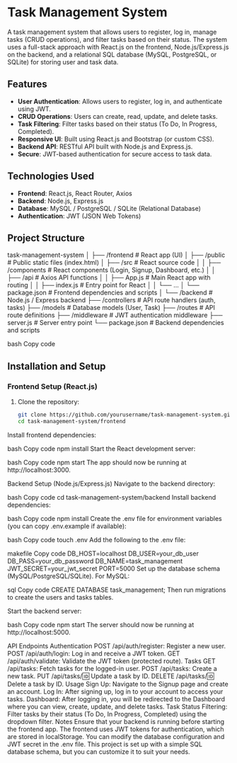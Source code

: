 # Task Management System

A task management system that allows users to register, log in, manage tasks (CRUD operations), and filter tasks based on their status. The system uses a full-stack approach with React.js on the frontend, Node.js/Express.js on the backend, and a relational SQL database (MySQL, PostgreSQL, or SQLite) for storing user and task data.

## Features

- **User Authentication**: Allows users to register, log in, and authenticate using JWT.
- **CRUD Operations**: Users can create, read, update, and delete tasks.
- **Task Filtering**: Filter tasks based on their status (To Do, In Progress, Completed).
- **Responsive UI**: Built using React.js and Bootstrap (or custom CSS).
- **Backend API**: RESTful API built with Node.js and Express.js.
- **Secure**: JWT-based authentication for secure access to task data.

## Technologies Used

- **Frontend**: React.js, React Router, Axios
- **Backend**: Node.js, Express.js
- **Database**: MySQL / PostgreSQL / SQLite (Relational Database)
- **Authentication**: JWT (JSON Web Tokens)

## Project Structure

task-management-system │ ├── /frontend # React app (UI) │ ├── /public # Public static files (index.html) │ ├── /src # React source code │ │ ├── /components # React components (Login, Signup, Dashboard, etc.) │ │ ├── /api # Axios API functions │ │ ├── App.js # Main React app with routing │ │ ├── index.js # Entry point for React │ │ └── ... │ └── package.json # Frontend dependencies and scripts │ └── /backend # Node.js / Express backend ├── /controllers # API route handlers (auth, tasks) ├── /models # Database models (User, Task) ├── /routes # API route definitions ├── /middleware # JWT authentication middleware ├── server.js # Server entry point └── package.json # Backend dependencies and scripts

bash
Copy code

## Installation and Setup

### Frontend Setup (React.js)

1. Clone the repository:

   ```bash
   git clone https://github.com/yourusername/task-management-system.git
   cd task-management-system/frontend
Install frontend dependencies:

bash
Copy code
npm install
Start the React development server:

bash
Copy code
npm start
The app should now be running at http://localhost:3000.

Backend Setup (Node.js/Express.js)
Navigate to the backend directory:

bash
Copy code
cd task-management-system/backend
Install backend dependencies:

bash
Copy code
npm install
Create the .env file for environment variables (you can copy .env.example if available):

bash
Copy code
touch .env
Add the following to the .env file:

makefile
Copy code
DB_HOST=localhost
DB_USER=your_db_user
DB_PASS=your_db_password
DB_NAME=task_management
JWT_SECRET=your_jwt_secret
PORT=5000
Set up the database schema (MySQL/PostgreSQL/SQLite). For MySQL:

sql
Copy code
CREATE DATABASE task_management;
Then run migrations to create the users and tasks tables.

Start the backend server:

bash
Copy code
npm start
The server should now be running at http://localhost:5000.

API Endpoints
Authentication
POST /api/auth/register: Register a new user.
POST /api/auth/login: Log in and receive a JWT token.
GET /api/auth/validate: Validate the JWT token (protected route).
Tasks
GET /api/tasks: Fetch tasks for the logged-in user.
POST /api/tasks: Create a new task.
PUT /api/tasks/:id: Update a task by ID.
DELETE /api/tasks/:id: Delete a task by ID.
Usage
Sign Up: Navigate to the Signup page and create an account.
Log In: After signing up, log in to your account to access your tasks.
Dashboard: After logging in, you will be redirected to the Dashboard where you can view, create, update, and delete tasks.
Task Status Filtering: Filter tasks by their status (To Do, In Progress, Completed) using the dropdown filter.
Notes
Ensure that your backend is running before starting the frontend app.
The frontend uses JWT tokens for authentication, which are stored in localStorage.
You can modify the database configuration and JWT secret in the .env file.
This project is set up with a simple SQL database schema, but you can customize it to suit your needs.
